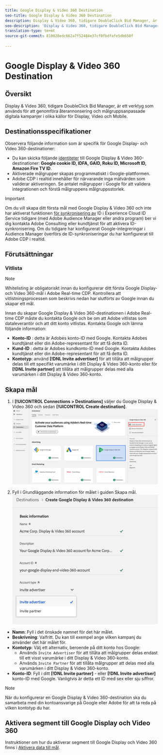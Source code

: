 ```yaml
---
title: Google Display & Video 360 Destination
seo-title: Google Display & Video 360 Destination
description: Display & Video 360, tidigare DoubleClick Bid Manager, är ett verktyg som används för att utföra återannonsering och målgruppsanpassade digitala kampanjer i olika källor för Display, Video och Mobile.
seo-description: 'Display & Video 360, tidigare DoubleClick Bid Manager, är ett verktyg som används för att utföra återannonsering och målgruppsanpassade digitala kampanjer i olika källor för Display, Video och Mobile. '
translation-type: tm+mt
source-git-commit: 810028edc662a7f52484e37cf0fbdfafe5db650f

---
```



# Google Display &amp; Video 360 Destination

## Översikt

Display &amp; Video 360, tidigare DoubleClick Bid Manager, är ett verktyg som används för att genomföra återannonsering och målgruppsanpassade digitala kampanjer i olika källor för Display, Video och Mobile.

## Destinationsspecifikationer

Observera följande information som är specifik för Google Display- och Video 360-destinationer:

* Du kan skicka följande [identiteter](https://www.adobe.io/apis/experienceplatform/home/profile-identity-segmentation/profile-identity-segmentation-services.html#!api-specification/markdown/narrative/technical_overview/identity_namespace_overview/identity_namespace_overview.md) till Google Display &amp; Video 360-destinationer: **Google cookie ID, IDFA, GAID, Roku ID, Microsoft ID, Amazon Fire TV ID**.
* Aktiverade målgrupper skapas programmatiskt i Google-plattformen.
* Adobe CDP i realtid innehåller för närvarande inga mätvärden som validerar aktiveringen. Se antalet målgrupper i Google för att validera integrationen och förstå målgruppens målgruppsstorlek.

>[!IMPORTANT]
>
>Om du vill skapa ditt första mål med Google Display &amp; Video 360 och inte har aktiverat funktionen [för synkronisering av](https://docs.adobe.com/content/help/en/id-service/using/id-service-api/methods/idsync.html) ID i Experience Cloud ID Service tidigare (med Adobe Audience Manager eller andra program) ber vi dig kontakta Adobe Consulting eller kundtjänst för att aktivera ID-synkronisering. Om du tidigare har konfigurerat Google-integreringar i Audience Manager överförs de ID-synkroniseringar du har konfigurerat till Adobe CDP i realtid.

## Förutsättningar

### Vitlista

>[!NOTE]
>
>Whitelisting är obligatoriskt innan du konfigurerar ditt första Google Display- och Video 360-mål i Adobe Real-time CDP. Kontrollera att vitlistningsprocessen som beskrivs nedan har slutförts av Google innan du skapar ett mål.

Innan du skapar Google Display &amp; Video 360-destinationen i Adobe Real-time CDP måste du kontakta Google och be om att Adobe vitlistas som dataleverantör och att ditt konto vitlistas. Kontakta Google och lämna följande information:

* **Konto-ID** : detta är Adobes konto-ID med Google. Kontakta Adobes kundtjänst eller din Adobe-representant för att få detta ID.
* **Kund-ID** : detta är Adobes kundkonto-ID med Google. Kontakta Adobes kundtjänst eller din Adobe-representant för att få detta ID.
* **Kontotyp**: använd **[!DNL Invite advertiser]** för att tillåta att målgrupper delas till ett specifikt varumärke i ditt Display &amp; Video 360-konto eller för **[!DNL Invite partner]** att tillåta att målgrupper delas med alla varumärken i ditt Display &amp; Video 360-konto.

## Skapa mål

1. I **[!UICONTROL Connections > Destinations]** väljer du Google Display &amp; Video 360 och sedan **[!UICONTROL Create destination]**.
   ![Connect Google Display &amp; Video 360 destination](/help/rtcdp/destinations/assets/google-dv360-destination.png)

2. Fyll i Grundläggande information för målet i guiden Skapa mål.
   ![Grundläggande information, Google Display och Video 360](/help/rtcdp/destinations/assets/google-dv360-basic-information.png)
* **Namn**: Fyll i det önskade namnet för det här målet.
* **Beskrivning**: Valfritt. Du kan till exempel ange vilken kampanj du använder det här målet för.
* **Kontotyp**: Välj ett alternativ, beroende på ditt konto hos Google:
   * Används `Invite Advertiser` för att tillåta att målgrupper delas endast till ett visst varumärke i ditt Display &amp; Video 360-konto.
   * Används `Invite Partner` för att tillåta målgrupper att delas med alla varumärken i ditt Display &amp; Video 360-konto.
* **Konto-ID**: Fyll i ditt **[!DNL Invite partner]** - eller **[!DNL Invite advertiser]** konto-ID med Google. Vanligtvis är detta ett ID med sex eller sju siffror.

>[!NOTE]
>
>När du konfigurerar en Google Display &amp; Video 360-destination ska du samarbeta med din kontoansvarige på Google eller Adobe för att ta reda på vilken kontotyp du har.

## Aktivera segment till Google Display och Video 360

Instruktioner om hur du aktiverar segment till Google Display och Video 360 finns i [Aktivera data till mål](/help/rtcdp/destinations/activate-destinations.md).